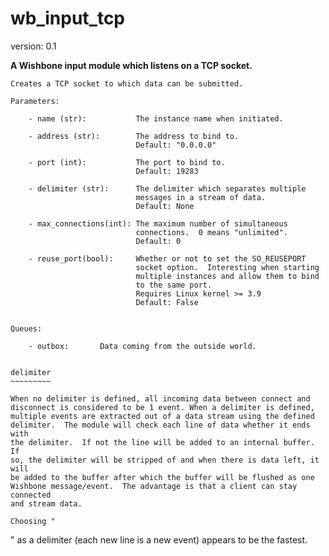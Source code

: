 wb_input_tcp
============

version: 0.1

**A Wishbone input module which listens on a TCP socket.**

    Creates a TCP socket to which data can be submitted.

    Parameters:

        - name (str):           The instance name when initiated.

        - address (str):        The address to bind to.
                                Default: "0.0.0.0"

        - port (int):           The port to bind to.
                                Default: 19283

        - delimiter (str):      The delimiter which separates multiple
                                messages in a stream of data.
                                Default: None

        - max_connections(int): The maximum number of simultaneous
                                connections.  0 means "unlimited".
                                Default: 0

        - reuse_port(bool):     Whether or not to set the SO_REUSEPORT
                                socket option.  Interesting when starting
                                multiple instances and allow them to bind
                                to the same port.
                                Requires Linux kernel >= 3.9
                                Default: False


    Queues:

        - outbox:       Data coming from the outside world.


    delimiter
    ~~~~~~~~~

    When no delimiter is defined, all incoming data between connect and
    disconnect is considered to be 1 event. When a delimiter is defined,
    multiple events are extracted out of a data stream using the defined
    delimiter.  The module will check each line of data whether it ends with
    the delimiter.  If not the line will be added to an internal buffer.  If
    so, the delimiter will be stripped of and when there is data left, it will
    be added to the buffer after which the buffer will be flushed as one
    Wishbone message/event.  The advantage is that a client can stay connected
    and stream data.

    Choosing "
" as a delimiter (each new line is a new event) appears to be
    the fastest. 
